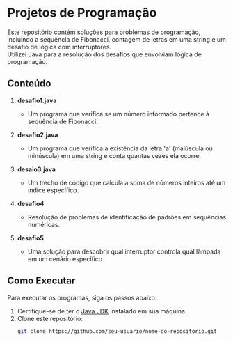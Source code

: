 # Projetos de Programação  

Este repositório contém soluções para problemas de programação, incluindo a sequência de Fibonacci, contagem de letras em uma string e um desafio de lógica com interruptores.  
Utilizei Java para a resolução dos desafios que envolviam lógica de programação.

## Conteúdo  

1. **desafio1.java**  
   - Um programa que verifica se um número informado pertence à sequência de Fibonacci.  

2. **desafio2.java**  
   - Um programa que verifica a existência da letra 'a' (maiúscula ou minúscula) em uma string e conta quantas vezes ela ocorre.  

3. **desaio3.java**  
   - Um trecho de código que calcula a soma de números inteiros até um índice específico.  

4. **desafio4**  
   - Resolução de problemas de identificação de padrões em sequências numéricas.  

5. **desafio5**  
   - Uma solução para descobrir qual interruptor controla qual lâmpada em um cenário específico.  

## Como Executar  

Para executar os programas, siga os passos abaixo:  

1. Certifique-se de ter o [Java JDK](https://www.oracle.com/java/technologies/javase-jdk11-downloads.html) instalado em sua máquina.  
2. Clone este repositório:  
   ```bash  
   git clone https://github.com/seu-usuario/nome-do-repositorio.git  

